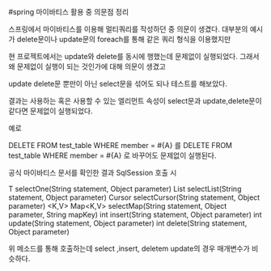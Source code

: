#spring 마이바티스 활용 중 의문점 정리 

스프링에서 마이바티스를 이용해 멀티쿼리를 작성하던 중 의문이 생겼다. 대부분의 예시가 delete문이나 update문의 foreach를 통해 같은 쿼리 형식을 이용했지만

현 프로젝트에서는 update와 delete를 동시에 행했는데 문제없이 실행되었다. 그래서 왜 문제없이 실행이 되는 것인가에 대해 의문이 생겼고 

update delete문 뿐만이 아닌 select문을 섞어도 되나 테스트를 해보았다. 

결과는 사용하는 혹은 사용할 수 있는 엘리먼트 속성이 select문과 update,delete문이 같다면 문제없이 실행되었다. 

예로 

<delete id="test" >
   		DELETE FROM test_table 
   		WHERE member = #{A}  
 </delete> 를
 
 <update id="test" >
   		DELETE FROM test_table 
   		WHERE member = #{A}  
 </update> 로 바꾸어도 문제없이 실행된다. 
 
 공식 마이바티스 문서를 확인한 결과 
 SqlSession 호출 시 
 
<T> T selectOne(String statement, Object parameter)
<E> List<E> selectList(String statement, Object parameter)
<T> Cursor<T> selectCursor(String statement, Object parameter)
<K,V> Map<K,V> selectMap(String statement, Object parameter, String mapKey)
int insert(String statement, Object parameter)
int update(String statement, Object parameter)
int delete(String statement, Object parameter)

 위 메소드를 통해 호출하는데 select ,insert, deletem update의 경우 매개변수가 비슷하다. 
